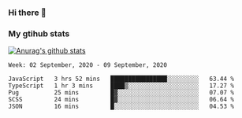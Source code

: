 ### Hi there 👋

### My gtihub stats

[![Anurag's github stats](https://github-readme-stats.vercel.app/api?username=gaozhidong)](https://github.com/gaozhidong/github-readme-stats)

<!--START_SECTION:waka-->
```text
Week: 02 September, 2020 - 09 September, 2020

JavaScript   3 hrs 52 mins   ████████████████░░░░░░░░░   63.44 % 
TypeScript   1 hr 3 mins     ████▒░░░░░░░░░░░░░░░░░░░░   17.27 % 
Pug          25 mins         █▓░░░░░░░░░░░░░░░░░░░░░░░   07.07 % 
SCSS         24 mins         █▓░░░░░░░░░░░░░░░░░░░░░░░   06.64 % 
JSON         16 mins         █░░░░░░░░░░░░░░░░░░░░░░░░   04.53 % 
```
<!--END_SECTION:waka-->
